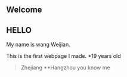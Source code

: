 ## Welcome 
## HELLO 
My name is wang Weijian. 

This is the first webpage I made.
*19 years old
> Zhejiang 
**Hangzhou
you know me


